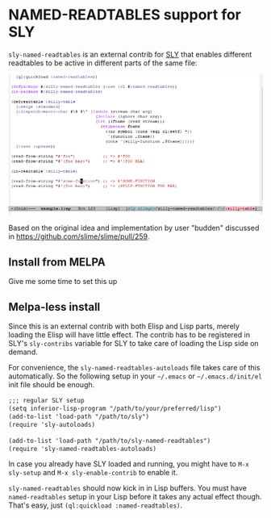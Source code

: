 # NAMED-READTABLES support for SLY

`sly-named-readtables` is an external contrib for [SLY][sly] that enables
different readtables to be active in different parts of the same file:

![screenshot](screenshot.png)

Based on the original idea and implementation by user "budden"
discussed in https://github.com/slime/slime/pull/259.

## Install from MELPA

Give me some time to set this up

## Melpa-less install

Since this is an external contrib with both Elisp and Lisp parts,
merely loading the Elisp will have little effect. The contrib has to
be registered in SLY's `sly-contribs` variable for SLY to take care of
loading the Lisp side on demand.

For convenience, the `sly-named-readtables-autoloads` file takes care
of this automatically. So the following setup in your `~/.emacs` or
`~/.emacs.d/init/el` init file should be enough.

```elisp
;;; regular SLY setup
(setq inferior-lisp-program "/path/to/your/preferred/lisp")
(add-to-list 'load-path "/path/to/sly")
(require 'sly-autoloads)

(add-to-list 'load-path "/path/to/sly-named-readtables")
(require 'sly-named-readtables-autoloads)
```

In case you already have SLY loaded and running, you might have to
`M-x sly-setup` and `M-x sly-enable-contrib` to enable it.

`sly-named-readtables` should now kick in in Lisp buffers. You must
have `named-readtables` setup in your Lisp before it takes any actual
effect though. That's easy, just `(ql:quickload :named-readtables)`.

[sly]: https://github.com/capitaomorte/sly





